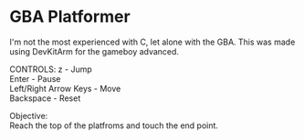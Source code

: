 # GBA Platformer
  
I'm not the most experienced with C, let alone with the GBA. This was made using DevKitArm for the gameboy advanced.
  
CONTROLS:
 z                     - Jump  
 Enter                 - Pause  
 Left/Right Arrow Keys - Move  
 Backspace             - Reset  
  
Objective:  
 Reach the top of the platfroms and touch the end point.  
  

